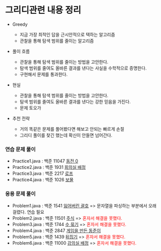# 그리디관련 내용 정리

- Greedy 
  - 지금 가장 최적인 답을 근시안적으로 택하는 알고리즘  
  - 관찰을 통해 탐색 범위를 줄이는 알고리즘

- 풀이 흐름
  - 관찰을 통해 탐색 범위를 줄이는 방법을 고안한다.
  - 탐색 범위를 줄여도 올바른 결과를 낸다는 사실을 수학적으로 증명한다.
  - 구현해서 문제를 통과한다.

- 현실
  - 관찰을 통해 탐색 범위를 줄이는 방법을 고안한다.
  - 탐색 범위를 줄여도 올바른 결과를 낸다는 강한 믿음을 가진다.
  - 문제 토오가
- 추천 전략
  - 거의 똑같은 문제를 풀어봤다면 해보고 안되는 빠르게 손절
  - 그리디 풀이를 찾긴 했는데 확신이 안들면 넘어간다.

### 연습 문제 풀이
- Practice1.java : 백준 11047 <a href = "https://www.acmicpc.net/problem/11047">동전 0</a>
- Practice2.java : 백준 1931 <a href = "https://www.acmicpc.net/problem/1931">회의실 배정</a>
- Practice3.java : 백준 2217 <a href = "https://www.acmicpc.net/problem/2217">로프</a>
- Practice4.java : 백준 1026 <a href = "https://www.acmicpc.net/problem/1026">보물</a>
### 응용 문제 풀이
- Problem1.java : 백준 1541 <a href = "https://www.acmicpc.net/problem/1541">잃어버린 괄호</a> => 문자열을 파싱하는 부분에서 오래 걸렸다. 연습 필요
- Problem2.java : 백준 11501 <a href = "https://www.acmicpc.net/problem/11501">주식</a> => <span style="color:red;">혼자서 해결을 못했다.<span>
- Problem3.java : 백준 1744 <a href = "https://www.acmicpc.net/problem/1744">수 묶기</a> => <span style="color:red;">혼자서 해결을 못했다.<span>
- Problem4.java : 백준 2847 <a href = "https://www.acmicpc.net/problem/2847">게임을 만든 동준이</a>
- Problem5.java : 백준 1439 <a href = "https://www.acmicpc.net/problem/1439">뒤집기</a> => <span style="color:red;">혼자서 해결을 못했다.<span>
- Problem6.java : 백준 11000 <a href = "https://www.acmicpc.net/problem/11000">강의실 배정</a> => <span style="color:red;">혼자서 해결을 못했다.<span> 